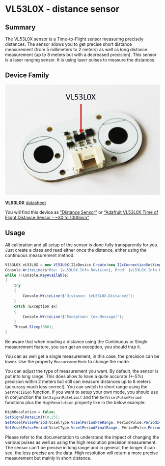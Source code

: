 # VL53L0X - distance sensor

## Summary

The VL53L0X sensor is a Time-to-Flight sensor measuring precisely distances. The sensor allows you to get precise short distance measurement (from 5 millimeters to 2 meters) as well as long distance measurement (up to 8 meters but with a decreased precision). This sensor is a laser ranging sensor. It is using laser pulses to measure the distances.

## Device Family

![VL53L0X](./VL53L0X.jpg)

**VL53L0X** [datasheet](https://www.st.com/content/st_com/en/products/embedded-software/proximity-sensors-software/stsw-img005.html)

You will find this device as ["Distance Sensor"](https://www.dexterindustries.com/product/distance-sensor/) or ["Adafruit VL53L0X Time of Flight Distance Sensor - ~30 to 1000mm"](https://www.adafruit.com/product/3317)

## Usage

All calibration and all setup of the sensor is done fully transparently for you. Just create a class and read either once the distance, either using the continuous measurement method.

```csharp
Vl53L0X vL53L0X = new Vl53L0X(I2cDevice.Create(new I2cConnectionSettings(1, Vl53L0X.DefaultI2cAddress)));
Console.WriteLine($"Rev: {vL53L0X.Info.Revision}, Prod: {vL53L0X.Info.ProductId}, Mod: {vL53L0X.Info.ModuleId}");
while (!Console.KeyAvailable)
{
    try
    {
        Console.WriteLine($"Distance: {vL53L0X.Distance}");
    }
    catch (Exception ex)
    {
        Console.WriteLine($"Exception: {ex.Message}");
    }
    Thread.Sleep(500);
}
```

Be aware that when reading a distance using the Continuous or Single measurement feature, you can get an exception, you should trap it.

You can as well get a single measurement, in this case, the precision can be lower. Use the property ```MeasurementMode``` to change the mode.

You can adjust the type of measurement you want. By default, the sensor is put into long range. This does allow to have a quite accurate (+-5%) precision within 2 meters but still can measure distances up to 8 meters (accuracy much less correct). You can switch to short range using the ```SetPrecision``` function. If you want to setup your own mode, you should use in conjunction the ```SetSignalRateLimit``` and the ```SetVcselPulsePeriod``` functions plus the ```HighResolution``` property like in the below example:

```csharp
HighResolution = false;
SetSignalRateLimit(0.25);
SetVcselPulsePeriod(VcselType.VcselPeriodPreRange, PeriodPulse.Period14);
SetVcselPulsePeriod(VcselType.VcselPeriodFinalRange, PeriodPulse.Period10);
```

Please refer to the documentation to understand the impact of changing the various pulses as well as using the high resolution precision measurement. The sensor can't be precise in long range and in general, the longer it can see, the less precise are the data. High resolution will return a more precise measurement but mainly in short distance.
